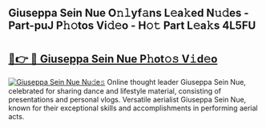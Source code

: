 ## Giuseppa Sein Nue O𝚗𝚕yf𝚊ns L𝚎a𝚔ed N𝚞𝚍es - Part-puJ P𝚑𝚘tos Vi𝚍𝚎o - H𝚘𝚝 Part L𝚎a𝚔s 4L5FU

# <h2><a href="http://kfay6h2.oniu.top/?m=Giuseppa+Sein+Nue">🔗👉 🔴 Giuseppa Sein Nue P𝚑ot𝚘𝚜 V𝚒d𝚎o</a></h2>

[![Giuseppa Sein Nue Nu𝚍e𝚜](https://i.imgur.com/0qMVB7G.gif)](http://kfay6h2.oniu.top/?m=Giuseppa+Sein+Nue)
Online thought leader Giuseppa Sein Nue, celebrated for sharing dance and lifestyle material, consisting of presentations and personal vlogs. Versatile aerialist Giuseppa Sein Nue, known for their exceptional skills and accomplishments in performing aerial acts.  
